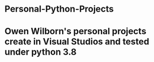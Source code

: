 # Personal-Python-Projects

# Owen Wilborn's personal projects create in Visual Studios and tested under python 3.8
